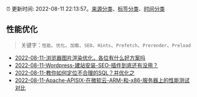 :alarm_clock: 更新时间: 2022-08-11 22:13:57。[来源分类](../README.md)、[标签分类](../TAGS.md)、[时间分类](../TIMELINE.md)

## 性能优化


> 关键字：`性能`、`优化`、`加载`、`SEO`、`Hints`、`Prefetch`、`Prerender`、`Preload`



- [2022-08-11-浏览器图片渲染优化，各位有什么好方案吗](https://www.v2ex.com/t/872324) 
- [2022-08-11-Wordpress-建站安装-SEO-插件到底还有没用？](https://www.v2ex.com/t/872308) 
- [2022-08-11-教你如何定位不合理的SQL？并优化之](https://toutiao.io/k/huxhsnt) 
- [2022-08-11-Apache-APISIX-在微软云-ARM-和-x86-服务器上的性能测试对比](https://toutiao.io/k/bul4uhb) 